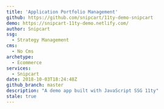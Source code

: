 ```yaml
---
title: 'Application Portfolio Management'
github: https://github.com/snipcart/11ty-demo-snipcart
demo: https://snipcart-11ty-demo.netlify.com/
author: Snipcart
ssg:
  - Strategy Management
cms:
  - No Cms
archetype:
  - Ecommerce
services:
  - Snipcart
date: 2018-10-03T18:24:48Z
github_branch: master
description: "A demo app built with JavaScript SSG 11ty"
stale: true
---
```

